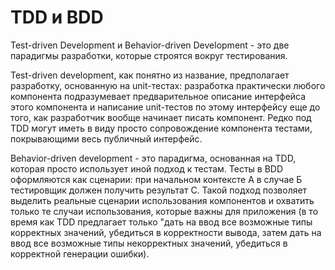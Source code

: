 # TDD и BDD

Test-driven Development и Behavior-driven Development - это две
парадигмы разработки, которые строятся вокруг тестирования.

Test-driven development, как понятно из название, предполагает разработку,
основанную на unit-тестах: разработка практически любого компонента
подразумевает предварительное описание интерфейса этого компонента и написание
unit-тестов по этому интерфейсу еще до того, как разработчик вообще начинает
писать компонент. Редко под TDD могут иметь в виду просто сопровождение
компонента тестами, покрывающими весь публичный интерфейс.

Behavior-driven development - это парадигма, основанная на TDD, которая просто
использует иной подход к тестам. Тесты в BDD оформляются как сценарии: при
начальном контексте А в случае Б тестировщик должен получить результат С. Такой
подход позволяет выделить реальные сценарии использования компонентов и охватить
только те случаи использования, которые важны для приложения (в то время как TDD
предлагает только "дать на ввод все возможные типы корректных значений,
убедиться в корректности вывода, затем дать на ввод все возможные типы
некорректных значений, убедиться в корректной генерации ошибки).
